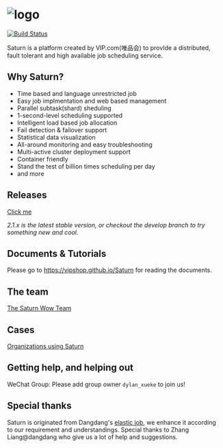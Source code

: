 # ![logo](https://vipshop.github.io/Saturn/_media/saturn-logo-new.png)

[![Build Status](https://secure.travis-ci.org/vipshop/Saturn.png?branch=develop)](https://travis-ci.org/vipshop/Saturn)

Saturn is a platform created by VIP.com(唯品会) to provIde a distributed, fault tolerant and high available job scheduling service.

## Why Saturn?

- Time based and language unrestricted job
- Easy job implmentation and web based management
- Parallel subtask(shard) sheduling
- 1-second-level scheduling supported
- Intelligent load based job allocation
- Fail detection & failover support
- Statistical data visualization
- All-around monitoring and easy troubleshooting
- Multi-active cluster deployment support
- Container friendly
- Stand the test of billion times scheduling per day
- and more

## Releases

[Click me](https://github.com/vipshop/Saturn/releases)

*2.1.x is the latest stable version, or checkout the develop branch to try something new and cool.*

## Documents & Tutorials

Please go to https://vipshop.github.io/Saturn for reading the documents. 

## The team

[The Saturn Wow Team](https://github.com/vipshop/Saturn/wiki/Saturn's-Wow-Team)

## Cases

[Organizations using Saturn](https://github.com/vipshop/Saturn/wiki/Organizations-using-Saturn)

## Getting help, and helping out

WeChat Group: Please add group owner `dylan_xueke` to join us!

## Special thanks

Saturn is originated from Dangdang's [elastic job](https://github.com/dangdangdotcom/elastic-job), we enhance it according to our requirement and understandings. Special thanks to Zhang Liang@dangdang who give us a lot of help and suggestions.
